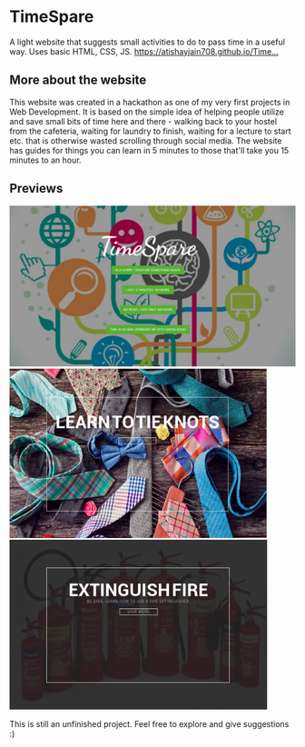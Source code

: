 # TimeSpare

A light website that suggests small activities to do to pass time in a useful way. Uses basic HTML, CSS, JS. https://atishayjain708.github.io/Time…

## More about the  website

This website was created in a hackathon as one of my very first projects in Web Development. It is based on the simple idea of helping people utilize and save small bits of time here and there - walking back to your hostel from the cafeteria, waiting for laundry to finish, waiting for a lecture to start etc. that is otherwise wasted scrolling through social media. The website has guides for things you can learn in 5 minutes to those that'll take you 15 minutes to an hour. 

## Previews
![Main Page](/img/main.png)![Tips for things to learn in 5 minutes](/img/5_1.png)![](/img/5_2.png)


This is still an unfinished project. Feel free to explore and give suggestions :)